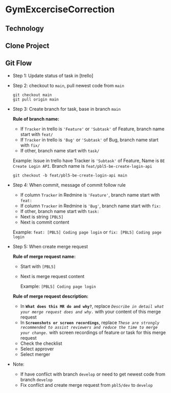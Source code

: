 # GymExcerciseCorrection

## Technology


## Clone Project


## Git Flow

- Step 1: Update status of task in [trello]
- Step 2: checkout to `main`, pull newest code from `main`
    ```
    git checkout main
    git pull origin main
    ```
- Step 3: Create branch for task, base in branch `main`

    **Rule of branch name:**

    - If `Tracker` in trello is `'Feature'` or `'Subtask'` of Feature, branch name start with `feat/`
    - If `Tracker` in trello is `'Bug'` or `'Subtask'` of Bug, branch name start with `fix/`
    - If other, branch name start with `task/`

    Example: Issue in trello have Tracker is `'Subtask'` of Feature, Name is `BE Create Login API`. Branch name is `feat/pbl5-be-create-login-api`
    ```
    git checkout -b feat/pbl5-be-create-login-api main
    ```
- Step 4: When commit, message of commit follow rule
    - If column `Tracker` in Redmine is `'Feature'`, branch name start with `feat: `
    - If column `Tracker` in Redmine is `'Bug'`, branch name start with `fix: `
    - If other, branch name start with `task: `
    - Next is string `[PBL5]`
    - Next is commit content

    Example: `feat: [PBL5] Coding page login` or `fix: [PBL5] Coding page login`
- Step 5: When create merge request
    
    **Rule of merge request name:**
    
    - Start with `[PBL5]`
    - Next is  merge request content

        Example: `[PBL5] Coding page login`

    **Rule of merge request description:**

    - In **`What does this MR do and why?`**, replace _`Describe in detail what your merge request does and why.`_ with your content of this merge request
    - In **`Screenshots or screen recordings`**, replace _`These are strongly recommended to assist reviewers and reduce the time to merge your change.`_ with screen recordings of feature or task for this merge request
    - Check the checklist
    - Select approver
    - Select merger
- Note:
    - If have conflict with branch `develop` or need to get newest code from branch `develop`
    - Fix conflict and create merge request from `pbl5/dev` to `develop`
